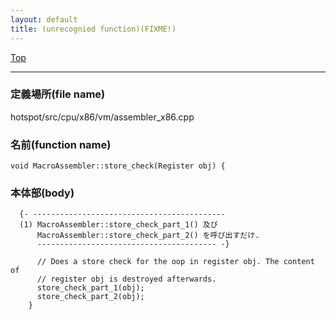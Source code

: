 ```yaml
---
layout: default
title: (unrecognied function)(FIXME!)
---
```

[Top](../index.html)

--- 
### 定義場所(file name)
hotspot/src/cpu/x86/vm/assembler_x86.cpp

### 名前(function name)
```
void MacroAssembler::store_check(Register obj) {
```

### 本体部(body)
```
  {- -------------------------------------------
  (1) MacroAssembler::store_check_part_1() 及び
      MacroAssembler::store_check_part_2() を呼び出すだけ.
      ---------------------------------------- -}

	  // Does a store check for the oop in register obj. The content of
	  // register obj is destroyed afterwards.
	  store_check_part_1(obj);
	  store_check_part_2(obj);
	}
	
```


